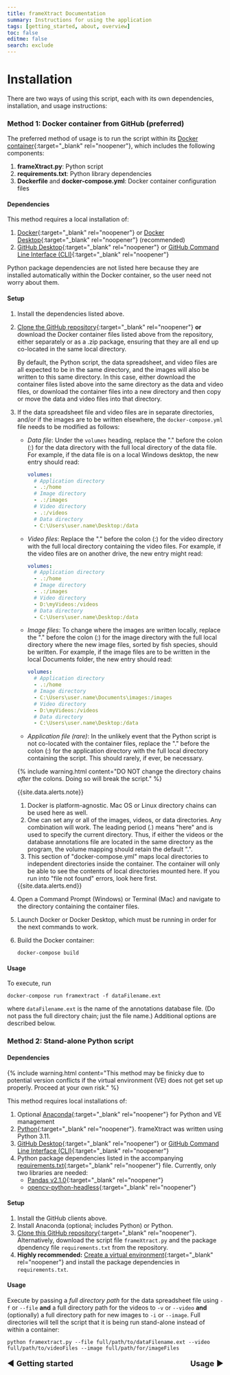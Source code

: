 ```yaml
---
title: frameXtract Documentation
summary: Instructions for using the application
tags: [getting_started, about, overview]
toc: false
editme: false
search: exclude
---
```


# Installation

There are two ways of using this script, each with its own dependencies, installation, and usage instructions:

### Method 1: Docker container from GitHub (preferred)

The preferred method of usage is to run the script within its [Docker container](https://www.docker.com/){:target="_blank" rel="noopener"}, which includes the following components:
1. **frameXtract.py**: Python script
2. **requirements.txt**: Python library dependencies
3. **Dockerfile** and **docker-compose.yml**: Docker container configuration files

#### Dependencies

This method requires a local installation of:
1. [Docker](https://www.docker.com/){:target="_blank" rel="noopener"} or [Docker Desktop](https://www.docker.com/products/docker-desktop/){:target="_blank" rel="noopener"} (recommended)
2. [GitHub Desktop](https://desktop.github.com/){:target="_blank" rel="noopener"} or [GitHub Command Line Interface (CLI)](https://cli.github.com/){:target="_blank" rel="noopener"}

Python package dependencies are not listed here because they are installed automatically within the Docker container, so the user need not worry about them.

#### Setup

1. Install the dependencies listed above.
2. [Clone the GitHub repository](https://docs.github.com/en/repositories/creating-and-managing-repositories/cloning-a-repository){:target="_blank" rel="noopener"} **or** download the Docker container files listed above from the repository, either separately or as a .zip package, ensuring that they are all end up co-located in the same local directory.
   
   By default, the Python script, the data spreadsheet, and video files are all expected to be in the same directory, and the images will also be written to this same directory. In this case, either download the container files listed above into the same directory as the data and video files, or download the container files into a new directory and then copy or move the data and video files into that directory.
   
3. If the data spreadsheet file and video files are in separate directories, and/or if the images are to be written elsewhere, the ```docker-compose.yml``` file needs to be modified as follows:
      * *Data file*: Under the ```volumes``` heading, replace the "." before the colon (:) for the data directory with the full local directory of the data file. For example, if the data file is on a local Windows desktop, the new entry should read:
      
        ```yml
        volumes:
          # Application directory
          - .:/home
          # Image directory
          - .:/images
          # Video directory
          - .:/videos
          # Data directory
          - C:\Users\user.name\Desktop:/data
        ```
      
      * *Video files*: Replace the "." before the colon (:) for the video directory with the full local directory containing the video files. For example, if the video files are on another drive, the new entry might read:
      
        ```yml
        volumes:
          # Application directory
          - .:/home
          # Image directory
          - .:/images
          # Video directory
          - D:\myVideos:/videos
          # Data directory
          - C:\Users\user.name\Desktop:/data
        ```
      
      * *Image files*: To change where the images are written locally, replace the "." before the colon (:) for the image directory with the full local directory where the new image files, sorted by fish species, should be written. For example, if the image files are to be written in the local Documents folder, the new entry should read:

        ```yml
        volumes:
          # Application directory
          - .:/home
          # Image directory
          - C:\Users\user.name\Documents\images:/images
          # Video directory
          - D:\myVideos:/videos
          # Data directory
          - C:\Users\user.name\Desktop:/data
        ```
      
      * *Application file (rare)*: In the unlikely event that the Python script is not co-located with the container files, replace the "." before the colon (:) for the application directory with the full local directory containing the script. This should rarely, if ever, be necessary.

    {% include warning.html content="DO NOT change the directory chains *after* the colons. Doing so will break the script." %}

    {{site.data.alerts.note}}
    <ol type="1">
    <li>Docker is platform-agnostic. Mac OS or Linux directory chains can be used here as well.</li>
    <li>One can set any or all of the images, videos, or data directories. Any combination will work. The leading period (.) means "here" and is used to specify the current directory. Thus, if either the videos or the database annotations file are located in the same directory as the program, the volume mapping should retain the default ".".</li>
    <li>This section of "docker-compose.yml" maps local directories to independent directories inside the container. The container will only be able to see the contents of local directories mounted here. If you run into "file not found" errors, look here first.</li>
    </ol>
    {{site.data.alerts.end}}

 4. Open a Command Prompt (Windows) or Terminal (Mac) and navigate to the directory containing the container files.
 5. Launch Docker or Docker Desktop, which must be running in order for the next commands to work.
 6. Build the Docker container:

    ```shell
    docker-compose build
    ```


#### Usage

To execute, run

```shell
docker-compose run framextract -f dataFilename.ext
```

where ```dataFilename.ext``` is the name of the annotations database file. (Do not pass the full directory chain; just the file name.) Additional options are described below.


### Method 2: Stand-alone Python script

#### Dependencies

{% include warning.html content="This method may be finicky due to potential version conflicts if the virtual environment (VE) does not get set up properly. Proceed at your own risk." %}

This method requires local installations of:
1. Optional [Anaconda](https://www.anaconda.com/){:target="_blank" rel="noopener"} for Python and VE management
2. [Python](https://www.python.org/downloads/){:target="_blank" rel="noopener"}. frameXtract was written using Python 3.11.
3. [GitHub Desktop](https://desktop.github.com/){:target="_blank" rel="noopener"} or [GitHub Command Line Interface (CLI)](https://cli.github.com/){:target="_blank" rel="noopener"}
4. Python package dependencies listed in the accompanying [requirements.txt](https://github.com/MattGrossi-NOAA/SEFSC-FATES-ATI-FrameXtraction/blob/main/requirements.txt){:target="_blank" rel="noopener"} file. Currently, only two libraries are needed:
    - [Pandas v2.1.0](https://pandas.pydata.org/docs/whatsnew/v2.1.0.html){:target="_blank" rel="noopener"}
    - [opencv-python-headless](https://pypi.org/project/opencv-python-headless/){:target="_blank" rel="noopener"}

#### Setup

1. Install the GitHub clients above.
2. Install Anaconda (optional; includes Python) or Python.
3. [Clone this GitHub repository](https://docs.github.com/en/repositories/creating-and-managing-repositories/cloning-a-repository){:target="_blank" rel="noopener"}. Alternatively, download the script file ```frameXtract.py``` and the package dpendency file ```requirements.txt``` from the repository.
4. **Highly recommended:** [Create a virtual environment](https://docs.python.org/3/library/venv.html){:target="_blank" rel="noopener"} and install the package dependencies in ```requirements.txt```.

#### Usage

Execute by passing a *full directory path* for the data spreadsheet file using ```-f``` or ```--file``` **and** a full directory path for the videos to ```-v``` or ```--video``` **and** (optionally) a full directory path for new images to ```-i``` or ```--image```. Full directories will tell the script that it is being run stand-alone instead of within a container:

   ```shell
   python framextract.py --file full/path/to/dataFilename.ext --video full/path/to/videoFiles --image full/path/for/imageFiles
   ```

<p style="text-align:left; font-size:large;">
    <a style="text-decoration:none;" href="{{ site.url }}{{ site.baseurl }}/index.html">  &#9664; <b>Getting started</b> </a>
   <span style="float:right;">
        <a style="text-decoration:none;" href="{{ site.url }}{{ site.baseurl }}/about.html"> <b>Usage</b> &#9654; </a>
   </span>
</p>